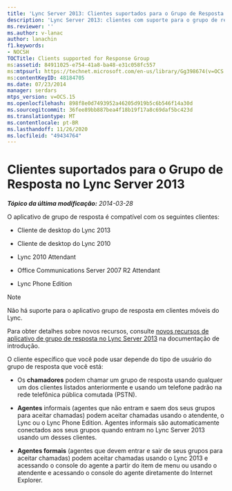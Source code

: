 ```yaml
---
title: 'Lync Server 2013: Clientes suportados para o Grupo de Resposta'
description: 'Lync Server 2013: clientes com suporte para o grupo de resposta.'
ms.reviewer: ''
ms.author: v-lanac
author: lanachin
f1.keywords:
- NOCSH
TOCTitle: Clients supported for Response Group
ms:assetid: 84911025-e754-41a8-ba48-e31c058fc557
ms:mtpsurl: https://technet.microsoft.com/en-us/library/Gg398674(v=OCS.15)
ms:contentKeyID: 48184705
ms.date: 07/23/2014
manager: serdars
mtps_version: v=OCS.15
ms.openlocfilehash: 898f8e0d7493952a46205d919b5c6b546f14a30d
ms.sourcegitcommit: 36fee89bb887bea4f18b19f17a8c69daf5bc423d
ms.translationtype: MT
ms.contentlocale: pt-BR
ms.lasthandoff: 11/26/2020
ms.locfileid: "49434764"
---
```

# <a name="clients-supported-for-response-group-in-lync-server-2013"></a>Clientes suportados para o Grupo de Resposta no Lync Server 2013

<div data-xmlns="http://www.w3.org/1999/xhtml">

<div class="topic" data-xmlns="http://www.w3.org/1999/xhtml" data-msxsl="urn:schemas-microsoft-com:xslt" data-cs="https://msdn.microsoft.com/">

<div data-asp="https://msdn2.microsoft.com/asp">



</div>

<div id="mainSection">

<div id="mainBody">

<span> </span>

_**Tópico da última modificação:** 2014-03-28_

O aplicativo de grupo de resposta é compatível com os seguintes clientes:

  - Cliente de desktop do Lync 2013

  - Cliente de desktop do Lync 2010

  - Lync 2010 Attendant

  - Office Communications Server 2007 R2 Attendant

  - Lync Phone Edition

<div>


> [!NOTE]  
> Não há suporte para o aplicativo grupo de resposta em clientes móveis do Lync.



</div>

Para obter detalhes sobre novos recursos, consulte [novos recursos de aplicativo de grupo de resposta no Lync Server 2013](lync-server-2013-new-response-group-application-features.md) na documentação de introdução.

O cliente específico que você pode usar depende do tipo de usuário do grupo de resposta que você está:

  - Os **chamadores** podem chamar um grupo de resposta usando qualquer um dos clientes listados anteriormente e usando um telefone padrão na rede telefônica pública comutada (PSTN).

  - **Agentes** informais (agentes que não entram e saem dos seus grupos para aceitar chamadas) podem aceitar chamadas usando o atendente, o Lync ou o Lync Phone Edition. Agentes informais são automaticamente conectados aos seus grupos quando entram no Lync Server 2013 usando um desses clientes.

  - **Agentes formais** (agentes que devem entrar e sair de seus grupos para aceitar chamadas) podem aceitar chamadas usando o Lync 2013 e acessando o console do agente a partir do item de menu ou usando o atendente e acessando o console do agente diretamente do Internet Explorer.

</div>

<span> </span>

</div>

</div>

</div>

